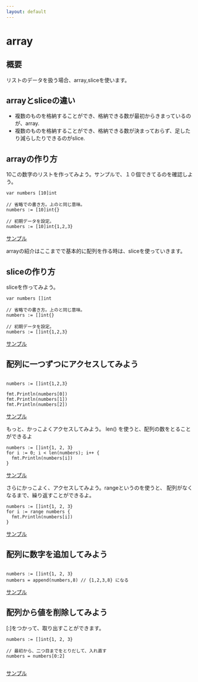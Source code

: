 ```yaml
---
layout: default
---
```


# array

## 概要

リストのデータを扱う場合、array,sliceを使います。

## arrayとsliceの違い

* 複数のものを格納することができ、格納できる数が最初からきまっているのが、array.
* 複数のものを格納することができ、格納できる数が決まっておらず、足したり減らしたりできるのがslice.


## arrayの作り方

10この数字のリストを作ってみよう。サンプルで、１０個できてるのを確認しよう。

```
var numbers [10]int

// 省略での書き方。上のと同じ意味。
numbers := [10]int{}

// 初期データを設定。
numbers := [10]int{1,2,3}

```
[サンプル](http://play.golang.org/p/Jm1ehYgr10)

arrayの紹介はここまでで基本的に配列を作る時は、sliceを使っていきます。

## sliceの作り方

sliceを作ってみよう。

```
var numbers []int 

// 省略での書き方。上のと同じ意味。
numbers := []int{}

// 初期データを設定。
numbers := []int{1,2,3}

```
[サンプル](http://play.golang.org/p/M12vEuwKP0)


## 配列に一つずつにアクセスしてみよう

```

numbers := []int{1,2,3}

fmt.Println(numbers[0])
fmt.Println(numbers[1])
fmt.Println(numbers[2])

```
[サンプル](http://play.golang.org/p/4jZJrM33Vf)


もっと、かっこよくアクセスしてみよう。 
len() を使うと、配列の数をとることができるよ

```
numbers := []int{1, 2, 3}
for i := 0; i < len(numbers); i++ {
  fmt.Println(numbers[i])
}
```
[サンプル](http://play.golang.org/p/KkbdrVElky)

さらにかっこよく、アクセスしてみよう。rangeというのを使うと、
配列がなくなるまで、繰り返すことができるよ。

```
numbers := []int{1, 2, 3}
for i := range numbers {
  fmt.Println(numbers[i])
}
```
[サンプル](http://play.golang.org/p/GZHvGdTibu)


## 配列に数字を追加してみよう

```

numbers := []int{1, 2, 3}
numbers = append(numbers,8) // {1,2,3,8} になる

```
[サンプル](http://play.golang.org/p/e48PQQ-qMK)

## 配列から値を削除してみよう

[:]をつかって、取り出すことができます。

```
numbers := []int{1, 2, 3}

// 最初から、二つ目までをとりだして、入れ直す
numbers = numbers[0:2]


```
[サンプル](http://play.golang.org/p/VF4jQzkDBp)
